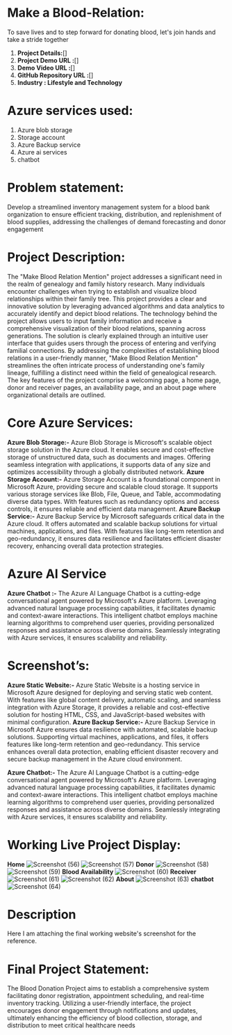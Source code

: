 # Make a Blood-Relation:

To save lives and to step forward for donating blood, let's join hands and take a stride together

 1. **Project Details:**[]
 1. **Project Demo URL :**[]
 1. **Demo Video URL :**[]
 1.  **GitHub Repository URL :**[]
 1.  **Industry : Lifestyle and Technology**
 
# Azure services used:


 1. Azure blob storage 
 1. Storage account
 1. Azure Backup service
 1. Azure ai services
 1. chatbot

# Problem statement:
 

Develop a streamlined inventory management system for a blood bank organization to ensure efficient tracking, distribution, and replenishment of blood supplies, addressing the challenges of demand forecasting and donor engagement

# Project Description:


The "Make Blood Relation Mention" project addresses a significant need in the realm of genealogy and family history research. Many individuals encounter challenges when trying to establish and visualize blood relationships within their family tree. This project provides a clear and innovative solution by leveraging advanced algorithms and data analytics to accurately identify and depict blood relations. The technology behind the project allows users to input family information and receive a comprehensive visualization of their blood relations, spanning across generations. The solution is clearly explained through an intuitive user interface that guides users through the process of entering and verifying familial connections. By addressing the complexities of establishing blood relations in a user-friendly manner, "Make Blood Relation Mention" streamlines the often intricate process of understanding one's family lineage, fulfilling a distinct need within the field of genealogical research.
The key features of the project comprise a welcoming page, a home page, donor and receiver pages, an availability page, and an about page where organizational details are outlined.


# Core Azure Services:

**Azure Blob Storage:-** Azure Blob Storage is Microsoft's scalable object storage solution in the Azure cloud. It enables secure and cost-effective storage of unstructured data, such as documents and images. Offering seamless integration with applications, it supports data of any size and optimizes accessibility through a globally distributed network.
**Azure Storage Account:-** Azure Storage Account is a foundational component in Microsoft Azure, providing secure and scalable cloud storage. It supports various storage services like Blob, File, Queue, and Table, accommodating diverse data types. With features such as redundancy options and access controls, it ensures reliable and efficient data management.
 **Azure Backup Service:-** Azure Backup Service by Microsoft safeguards critical data in the Azure cloud. It offers automated and scalable backup solutions for virtual machines, applications, and files. With features like long-term retention and geo-redundancy, it ensures data resilience and facilitates efficient disaster recovery, enhancing overall data protection strategies.


# Azure AI Service

**Azure Chatbot :-** The Azure AI Language Chatbot is a cutting-edge conversational agent powered by Microsoft's Azure platform. Leveraging advanced natural language processing capabilities, it facilitates dynamic and context-aware interactions. This intelligent chatbot employs machine learning algorithms to comprehend user queries, providing personalized responses and assistance across diverse domains. Seamlessly integrating with Azure services, it ensures scalability and reliability.

# Screenshot’s:

**Azure Static Website:-** Azure Static Website is a hosting service in Microsoft Azure designed for deploying and serving static web content. With features like global content delivery, automatic scaling, and seamless integration with Azure Storage, it provides a reliable and cost-effective solution for hosting HTML, CSS, and JavaScript-based websites with minimal configuration.
**Azure Backup Service:-** Azure Backup Service in Microsoft Azure ensures data resilience with automated, scalable backup solutions. Supporting virtual machines, applications, and files, it offers features like long-term retention and geo-redundancy. This service enhances overall data protection, enabling efficient disaster recovery and secure backup management in the Azure cloud environment.

**Azure Chatbot:-** The Azure AI Language Chatbot is a cutting-edge conversational agent powered by Microsoft's Azure platform. Leveraging advanced natural language processing capabilities, it facilitates dynamic and context-aware interactions. This intelligent chatbot employs machine learning algorithms to comprehend user queries, providing personalized responses and assistance across diverse domains. Seamlessly integrating with Azure services, it ensures scalability and reliability.


# Working Live Project Display:
**Home**
![Screenshot (56)](https://github.com/MdSohail-github/Blood-Bank-project/assets/126046626/89a85948-0c33-4a6f-ad48-d1c1aa8b1f52)
![Screenshot (57)](https://github.com/MdSohail-github/Blood-Bank-project/assets/126046626/aa5482ba-5af1-49b9-8001-7c8561d6f88f)
**Donor**
![Screenshot (58)](https://github.com/MdSohail-github/Blood-Bank-project/assets/126046626/945d5ed9-fe77-48f3-b8a2-53392ba60fcb)
![Screenshot (59)](https://github.com/MdSohail-github/Blood-Bank-project/assets/126046626/5252be60-5ed5-46fb-ab1a-bdc5a4fb7a1b)
**Blood Availability**
![Screenshot (60)](https://github.com/MdSohail-github/Blood-Bank-project/assets/126046626/6c9377be-7805-4c4a-832e-ebac23f76551)
**Receiver**
![Screenshot (61)](https://github.com/MdSohail-github/Blood-Bank-project/assets/126046626/cf22fe1c-34ec-4d07-bc20-75b9145bb978)
![Screenshot (62)](https://github.com/MdSohail-github/Blood-Bank-project/assets/126046626/63cb26d2-cbd3-4a08-8743-21f1f3f86b1e)
**About**
![Screenshot (63)](https://github.com/MdSohail-github/Blood-Bank-project/assets/126046626/2d5322ef-507f-4450-8318-2d81377c0b80)
**chatbot**
![Screenshot (64)](https://github.com/MdSohail-github/Blood-Bank-project/assets/126046626/73aebe23-57c5-4042-86c2-0d8fc6b867a7)
# Description 
Here I am attaching the final working website's screenshot for the reference.



# Final Project Statement:

The Blood Donation Project aims to establish a comprehensive system facilitating donor registration, appointment scheduling, and real-time inventory tracking. Utilizing a user-friendly interface, the project encourages donor engagement through notifications and updates, ultimately enhancing the efficiency of blood collection, storage, and distribution to meet critical healthcare needs
